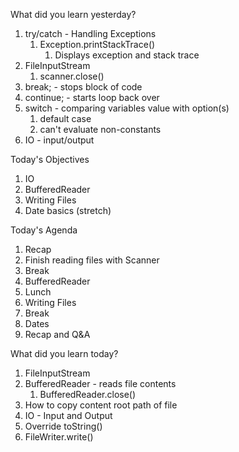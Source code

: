What did you learn yesterday?

1. try/catch - Handling Exceptions
   1.  Exception.printStackTrace()
       1.  Displays exception and stack trace
2. FileInputStream
   1. scanner.close()
3. break; - stops block of code
4. continue; - starts loop back over
5. switch - comparing variables value with option(s)
   1. default case
   2. can't evaluate non-constants
6. IO - input/output


Today's Objectives

1. IO
2. BufferedReader
3. Writing Files
4. Date basics (stretch)

Today's Agenda

1. Recap
2. Finish reading files with Scanner
3. Break
4. BufferedReader
5. Lunch
6. Writing Files
7.  Break
8.  Dates
9.  Recap and Q&A


What did you learn today?

1. FileInputStream
2. BufferedReader - reads file contents
   1. BufferedReader.close()
3. How to copy content root path of file
4. IO - Input and Output
5. Override toString()
6. FileWriter.write()